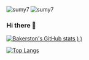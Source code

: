 ![sumy7](https://komarev.com/ghpvc/?username=bakerston)  ![sumy7](https://visitor-badge.glitch.me/badge?page_id=bakerston.profile)

### Hi there 👋



<!--
**bakerston/bakerston** is a ✨ _special_ ✨ repository because its `README.md` (this file) appears on your GitHub profile.

Here are some ideas to get you started:

- 🔭 I’m currently working on ...
- 🌱 I’m currently learning ...
- 👯 I’m looking to collaborate on ...
- 🤔 I’m looking for help with ...
- 💬 Ask me about ...
- 📫 How to reach me: ...
- 😄 Pronouns: ...
- ⚡ Fun fact: ...
-->


[![Bakerston's GitHub stats](https://github-readme-stats.vercel.app/api?username=bakerston&show_icons=true&theme=tokyonight)
)
)](https://github.com/bakerston/github-readme-stats)

[![Top Langs](https://github-readme-stats.vercel.app/api/top-langs/?username=bakerston&hide=jupyter%20notebook,html,matlab&theme=tokyonight)](https://github.com/anuraghazra/github-readme-stats)

